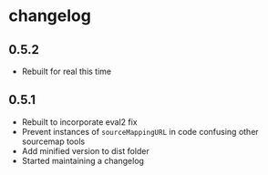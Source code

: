# changelog

## 0.5.2

* Rebuilt for real this time

## 0.5.1

* Rebuilt to incorporate eval2 fix
* Prevent instances of `sourceMappingURL` in code confusing other sourcemap tools
* Add minified version to dist folder
* Started maintaining a changelog